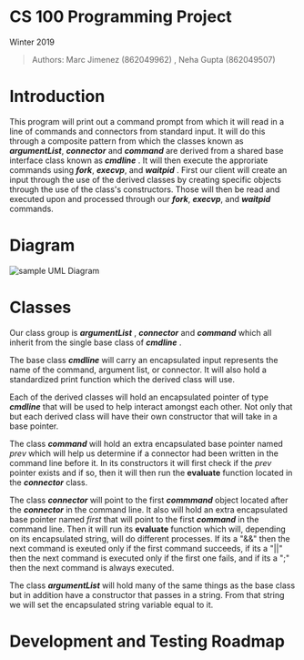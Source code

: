 # CS 100 Programming Project
 Winter 2019 
 
> Authors: Marc Jimenez (862049962) , Neha Gupta (862049507)

# Introduction

This program will print out a command prompt from which it will read in a line of commands and connectors from standard input. It will do this through a composite pattern from which the classes known as **_argumentList_**, **_connector_** and **_command_** are derived from a shared base interface class known as **_cmdline_** . It will then execute the approriate commands using **_fork_**, **_execvp_**, and **_waitpid_** . First our client will create an input through the use of the derived classes by creating specific objects through the use of the class's constructors. Those will then be read and executed upon and processed through our **_fork_**, **_execvp_**, and **_waitpid_** commands.

# Diagram

![sample UML Diagram](https://github.com/cs100/assignment-marc-jimenez-neha-gupta/blob/master/images/UML%20Class%20Diagram.jpeg)


# Classes

Our class group is **_argumentList_** , **_connector_** and **_command_** which all inherit from the single base class of **_cmdline_** . 

The base class **_cmdline_** will carry an encapsulated input represents the name of the command, argument list, or connector. It will also hold a standardized print function which the derived class will use. 

Each of the derived classes will hold an encapsulated pointer of type **_cmdline_** that will be used to help interact amongst each other. Not only that but each derived class will have their own constructor that will take in a base pointer. 

The class **_command_** will hold an extra encapsulated base pointer named _prev_ which will help us determine if a connector had been written in the command line before it. In its constructors it will first check if the _prev_ pointer exists and if so, then it will then run the **evaluate** function located in the **_connector_** class. 

The class **_connector_** will point to the first **_commmand_** object located after the **_connector_** in the command line. It also will hold an extra encapsulated base pointer named _first_ that will point to the first **_command_** in the command line. Then it will run its **evaluate** function which will, depending on its encapsulated string, will do different processes. If its a "&&" then the next command is exeuted only if the first command succeeds, if its a "||" then the next command is executed only if the first one fails, and if its a ";" then the next command is always executed. 

The class **_argumentList_** will hold many of the same things as the base class but in addition have a constructor that passes in a string. From that string we will set the encapsulated string variable equal to it.

# Development and Testing Roadmap







